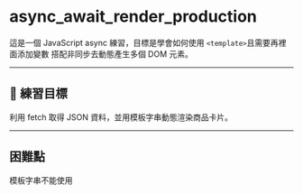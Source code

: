 # async_await_render_production

這是一個 JavaScript async 練習，目標是學會如何使用 `<template>`且需要再裡面添加變數 搭配非同步去動態產生多個 DOM 元素。

---

## 🎯 練習目標

利用 fetch 取得 JSON 資料，並用模板字串動態渲染商品卡片。


---
## 困難點
模板字串不能使用<template>直接完成，需要再裡面添加變數，所以需要寫成
function x({name,img,price.desc}){
    return `
        <div>
            <span>${name}</span>
            <span>${img}</span>
            <span>${price}</span>
            <span>${desc}</span>
        </div>
    `;
}


---
## 🔧 使用技術

- **HTML5**  
  利用 `<div>`、Bootstrap 的排版類別（如 `.row`, `.col-lg-3`）與結構化語意標籤建立商品卡片的框架。

- **CSS / Bootstrap 5**  
  使用 Bootstrap 預設的響應式格線系統與樣式類別，快速完成跨裝置排版與按鈕、文字樣式。

- **JavaScript (ES6+)**  
  - **模板字串（Template literals）**：用來組成動態的 HTML 字串。  
  - **物件解構賦值**：`function getProductTemplate({productimg, productname, productdesc, productprice})`  
  - **非同步函式與 `async/await`**：取得遠端 JSON 資料。  
  - **`fetch` API**：呼叫本地端或遠端 API，取得 JSON 商品資料。  
  - **錯誤處理 (`try/catch`)**：捕捉並提示網路或伺服器錯誤。  
  - **DOM 操作**：用 `innerHTML` 將組合好的 HTML 字串插入頁面。  

- **JSON**  
  使用結構化的商品資料格式（`product.json`）進行資料交換與渲染。

---



---
##  反思
滿喜歡ES6的template建議寫法，對dom抓到的是字串還是html，常常容易搞錯，尤其是在程式碼變複雜的時候，我就發生過console.log()有抓到template，但因為是字串而不是html而直接appendChild導致抱錯，未來會多加小心。


---


